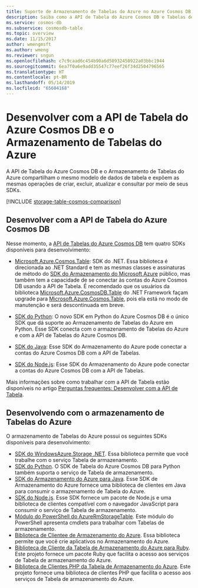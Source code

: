 ```yaml
---
title: Suporte de Armazenamento de Tabelas do Azure no Azure Cosmos DB
description: Saiba como a API de Tabela do Azure Cosmos DB e Tabelas de Armazenamento do Azure funcionam juntas.
ms.service: cosmos-db
ms.subservice: cosmosdb-table
ms.topic: overview
ms.date: 11/15/2017
author: wmengmsft
ms.author: wmeng
ms.reviewer: sngun
ms.openlocfilehash: c7c9caad6c454b90a6d50932450922a03bbc1944
ms.sourcegitcommit: 6ea7f0a6e9add35547c77eef26f34d2504796565
ms.translationtype: HT
ms.contentlocale: pt-BR
ms.lasthandoff: 05/14/2019
ms.locfileid: "65604168"
---
```

# <a name="developing-with-azure-cosmos-db-table-api-and-azure-table-storage"></a>Desenvolver com a API de Tabela do Azure Cosmos DB e o Armazenamento de Tabelas do Azure

A API de Tabela do Azure Cosmos DB e o Armazenamento de Tabelas do Azure compartilham o mesmo modelo de dados de tabela e expõem as mesmas operações de criar, excluir, atualizar e consultar por meio de seus SDKs. 

[!INCLUDE [storage-table-cosmos-comparison](../../includes/storage-table-cosmos-comparison.md)]

## <a name="developing-with-the-azure-cosmos-db-table-api"></a>Desenvolver com a API de Tabela do Azure Cosmos DB

Nesse momento, a [API de Tabelas do Azure Cosmos DB](table-introduction.md) tem quatro SDKs disponíveis para desenvolvimento: 

* [Microsoft.Azure.Cosmos.Table](https://www.nuget.org/packages/Microsoft.Azure.Cosmos.Table): SDK do .NET. Essa biblioteca é direcionada ao .NET Standard e tem as mesmas classes e assinaturas de método do [SDK do Armazenamento do Microsoft Azure](https://www.nuget.org/packages/WindowsAzure.Storage) público, mas também tem a capacidade de se conectar às contas do Azure Cosmos DB usando a API de Tabela. É recomendado que os usuários da biblioteca [Microsoft.Azure.CosmosDB.Table](https://www.nuget.org/packages/Microsoft.Azure.CosmosDB.Table/) do .NET Framework façam upgrade para [Microsoft.Azure.Cosmos.Table](https://www.nuget.org/packages/Microsoft.Azure.Cosmos.Table), pois ela está no modo de manutenção e será descontinuada em breve.

* [SDK do Python](table-sdk-python.md): O novo SDK em Python do Azure Cosmos DB é o único SDK que dá suporte ao Armazenamento de Tabelas do Azure em Python. Esse SDK conecta com o armazenamento de Tabelas do Azure e com a API de Tabelas do Azure Cosmos DB.

* [SDK do Java](table-sdk-java.md): Esse SDK do Armazenamento do Azure pode conectar a contas do Azure Cosmos DB com a API de Tabelas.

* [SDK do Node.js](table-sdk-nodejs.md): Esse SDK do Armazenamento do Azure pode conectar a contas do Azure Cosmos DB com a API de Tabelas.


Mais informações sobre como trabalhar com a API de Tabela estão disponíveis no artigo [Perguntas frequentes: Desenvolver com a API de Tabela](faq.md#table).

## <a name="developing-with-azure-table-storage"></a>Desenvolvendo com o armazenamento de Tabelas do Azure

O armazenamento de Tabelas do Azure possui os seguintes SDKs disponíveis para desenvolvimento:

- [SDK do WindowsAzure.Storage .NET](https://www.nuget.org/packages/WindowsAzure.Storage/). Essa biblioteca permite que você trabalhe com o serviço Tabela de armazenamento.
- [SDK do Python](table-sdk-python.md). O SDK de Tabela do Azure Cosmos DB para Python também suporta o serviço de Tabela de armazenamento.
- [SDK do Armazenamento do Azure para Java](https://github.com/azure/azure-storage-java). Esse SDK de Armazenamento do Azure fornece uma biblioteca de clientes em Java para consumir o armazenamento de Tabela do Azure.
- [SDK do Node.js](table-sdk-nodejs.md). Esse SDK fornece um pacote de Node.js e uma biblioteca de clientes compatível com o navegador JavaScript para consumir o serviço de Tabela de armazenamento.
- [Módulo do PowerShell do AzureRmStorageTable](https://www.powershellgallery.com/packages/AzureRmStorageTable). Este módulo do PowerShell apresenta cmdlets para trabalhar com Tabelas de armazenamento.
- [Biblioteca de Clientee de Armazenamento do Azure](https://github.com/Azure/azure-storage-cpp/). Essa biblioteca permite que você crie aplicativos no Armazenamento do Azure.
- [Biblioteca de Cliente da Tabela de Armazenamento do Azure para Ruby](https://github.com/azure/azure-storage-ruby/tree/master/table). Este projeto fornece um pacote Ruby que facilita o acesso aos serviços de Tabela de armazenamento do Azure.
- [Biblioteca de Clientes PHP da Tabela de Armazenamento do Azure](https://github.com/Azure/azure-storage-php/tree/master/azure-storage-table). Este projeto fornece uma biblioteca de clientes PHP que facilita o acesso aos serviços de Tabela de armazenamento do Azure.


   





